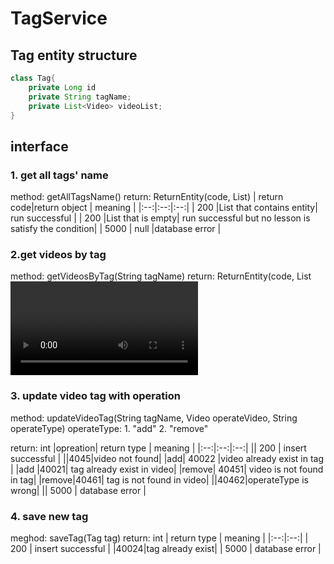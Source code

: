 # TagService
## Tag entity structure
```java
class Tag{
    private Long id
    private String tagName;
    private List<Video> videoList;
}
```
## interface
### 1. get all tags' name
method: getAllTagsName()
return: ReturnEntity(code, List<String>)
| return code|return object | meaning |
|:--:|:--:|:--:|
| 200 |List that contains entity| run successful |
| 200 |List that is empty| run successful but no lesson is satisfy the condition|
| 5000 | null |database error |

### 2.get videos by tag
method: getVideosByTag(String tagName)
return: ReturnEntity(code, List<Video>)
| return code|return object | meaning |
|:--:|:--:|:--:|
| 200 |List that contains entity| run successful |
| 200 |List that is empty| run successful but no lesson is satisfy the condition|
|4046| null |tag not found|
| 5000 | null |database error |

### 3. update video tag with operation
method: updateVideoTag(String tagName, Video operateVideo, String operateType)
    operateType:
    1. "add"
    2. "remove"

return: int
|opreation| return type | meaning |
|:--:|:--:|:--:|
|| 200 | insert successful |
||4045|video not found|
|add| 40022 |video already exist in tag |
|add |40021| tag already exist in video|
|remove| 40451| video is not found in tag|
|remove|40461| tag is not found in video|
||40462|operateType is wrong|
|| 5000 | database error |

### 4. save new tag
meghod: saveTag(Tag tag)
return: int
| return type | meaning |
|:--:|:--:|
| 200 | insert successful |
|40024|tag already exist|
| 5000 | database error |
